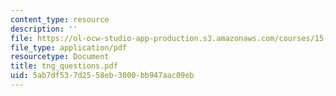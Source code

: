 ```yaml
---
content_type: resource
description: ''
file: https://ol-ocw-studio-app-production.s3.amazonaws.com/courses/15-763j-manufacturing-system-and-supply-chain-design-spring-2005/5ab7df537d2558eb3000bb947aac09eb_tng_questions.pdf
file_type: application/pdf
resourcetype: Document
title: tng_questions.pdf
uid: 5ab7df53-7d25-58eb-3000-bb947aac09eb
---
```

